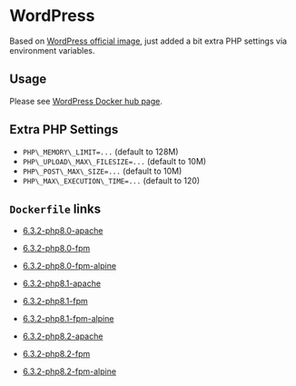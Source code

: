 # WordPress

Based on [WordPress official image](https://hub.docker.com/_/wordpress/), just added a bit extra PHP settings via environment variables.

## Usage

Please see [WordPress Docker hub page](https://hub.docker.com/_/wordpress/).

## Extra PHP Settings

- `PHP\_MEMORY\_LIMIT=...` (default to 128M)
- `PHP\_UPLOAD\_MAX\_FILESIZE=...` (default to 10M)
- `PHP\_POST\_MAX\_SIZE=...` (default to 10M)
- `PHP\_MAX\_EXECUTION\_TIME=...` (default to 120)

## `Dockerfile` links

- [6.3.2-php8.0-apache](https://github.com/alwynpan/docker-wordpress/blob/master/Dockerfile.php8.0-apache)
- [6.3.2-php8.0-fpm](https://github.com/alwynpan/docker-wordpress/blob/master/Dockerfile.php8.0-fpm)
- [6.3.2-php8.0-fpm-alpine](https://github.com/alwynpan/docker-wordpress/blob/master/Dockerfile.php8.0-fpm-alpine)

- [6.3.2-php8.1-apache](https://github.com/alwynpan/docker-wordpress/blob/master/Dockerfile.php8.1-apache)
- [6.3.2-php8.1-fpm](https://github.com/alwynpan/docker-wordpress/blob/master/Dockerfile.php8.1-fpm)
- [6.3.2-php8.1-fpm-alpine](https://github.com/alwynpan/docker-wordpress/blob/master/Dockerfile.php8.1-fpm-alpine)

- [6.3.2-php8.2-apache](https://github.com/alwynpan/docker-wordpress/blob/master/Dockerfile.php8.2-apache)
- [6.3.2-php8.2-fpm](https://github.com/alwynpan/docker-wordpress/blob/master/Dockerfile.php8.2-fpm)
- [6.3.2-php8.2-fpm-alpine](https://github.com/alwynpan/docker-wordpress/blob/master/Dockerfile.php8.2-fpm-alpine)
